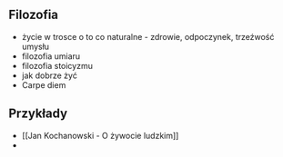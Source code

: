 
## Filozofia
- życie w trosce o to co naturalne -  zdrowie, odpoczynek, trzeźwość umysłu
- filozofia umiaru
- filozofia stoicyzmu
- jak dobrze żyć
- Carpe diem

## Przykłady
- [[Jan Kochanowski - O żywocie ludzkim]]
- 